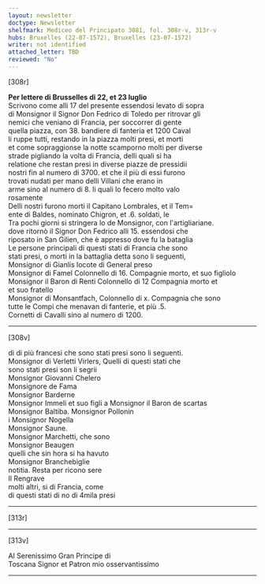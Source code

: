 ```yaml
---
layout: newsletter
doctype: Newsletter
shelfmark: Mediceo del Principato 3081, fol. 308r-v, 313r-v
hubs: Bruxelles (22-07-1572), Bruxelles (23-07-1572)
writer: not identified
attached_letter: TBD
reviewed: "No"
---
```


[308r]  
  
  
<strong>Per lettere di Brusselles di 22, et 23 luglio</strong>  
Scrivono come alli 17 del presente essendosi levato di sopra  
di Monsignor il Signor Don Fedrico di Toledo per ritrovar gli  
nemici che veniano di Francia, per soccorrer di gente  
quella piazza, con 38. bandiere di fanteria et 1200 Caval  
li ruppe tutti, restando in la piazza molti presi, et morti  
et come sopraggionse la notte scamporno molti per diverse  
strade pigliando la volta di Francia, delli quali si ha  
relatione che restan presi in diverse piazze de pressidii  
nostri fin al numero di 3700. et che il più di essi furono  
trovati nudati per mano delli Villani che erano in  
arme sino al numero di 8. li quali lo fecero molto valo  
rosamente  
Delli nostri furono morti il Capitano Lombrales, et il Tem=  
ente di Baldes, nominato Chigron, et .6. soldati, le  
Tra pochi giorni si stringera lo de Monsignor, con l'artigliariane.  
dove ritornò il Signor Don Fedrico alli 15. essendosi che  
riposato in San Gilien, che è appresso dove fu la bataglia  
Le persone principali di questi stati di Francia che sono  
stati presi, o morti in la battaglia detta sono li seguenti,  
Monsignor di Gianlis locote di General preso  
Monsignor di Famel Colonnello di 16. Compagnie morto, et suo figliolo  
Monsignor il Baron di Renti Colonnello di 12 Compagnia morto et  
et suo fratello  
Monsignor di Monsantfach, Colonnello di x. Compagnia che sono  
tutte le Compi che menavan di fanterie, et più .5.  
Cornetti di Cavalli sino al numero di 1200.  
  
---  

[308v]  
  
  
di di più francesi che sono stati presi sono li seguenti.  
Monsignor di Verletti Virlers, Quelli di questi stati che  
sono stati presi son li segrii  
Monsignor Giovanni Chelero  
Monsignore de Fama  
Monsignor Barderne  
Monsignor Immeli et suo figli a Monsignor il Baron de scartas  
Monsignor Baltiba. Monsignor Pollonin  
i Monsignor Nogella  
Monsignor Saune.  
Monsignor Marchetti, che sono  
Monsignor Beaugen  
quelli che sin hora si ha havuto  
Monsignor Branchebiglie  
notitia. Resta per ricono sere  
Il Rengrave  
molti altri, si di Francia, come  
di questi stati di no di 4mila presi  
  
---  

[313r]  
  
  
  
---  

[313v]  
  
  
Al Serenissimo Gran Principe di  
Toscana Signor et Patron mio osservantissimo  
  
---  

